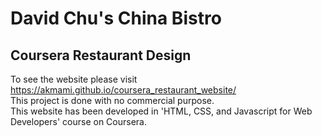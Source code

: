 # David Chu's China Bistro
## Coursera Restaurant Design
To see the website please visit https://akmami.github.io/coursera_restaurant_website/ <br />
This project is done with no commercial purpose. <br />
This website has been developed in 'HTML, CSS, and Javascript for Web Developers' course on Coursera.  
